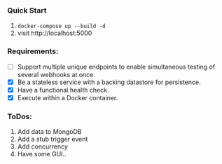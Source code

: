 ### Quick Start

1. `docker-compose up --build -d`
2. visit http://localhost:5000

### Requirements:


* [ ] Support multiple unique endpoints to enable simultaneous testing of several webhooks at once.
* [x] Be a stateless service with a backing datastore for persistence.
* [x] Have a functional health check.
* [x] Execute within a Docker container.

### ToDos:

1. Add data to MongoDB
2. Add a stub trigger event
3. Add concurrency
4. Have some GUI..
